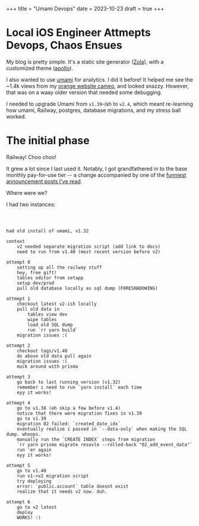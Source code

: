 +++
title = "Umami Devops"
date = 2023-10-23
draft = true
+++

# Local iOS Engineer Attmepts Devops, Chaos Ensues

My blog is pretty simple. It's a static site generator ([Zola](https://www.getzola.org/)), with a customized theme ([apollo](https://github.com/not-matthias/apollo)).

I also wanted to use [umami](https://umami.is/) for analytics. I did it before! It helped me see the ~1.4k views from my [orange website cameo](https://news.ycombinator.com/item?id=31238942), and looked snazzy. However, that was on a waay older version that needed some debugging.

I needed to upgrade Umami from `v1.39`-ish to `v2.4`, which meant re-learning how umami, Railway, postgres, database migrations, and my stress ball worked.

# The initial phase

Railway! Choo choo!

It grew a lot since I last used it. Notably, I got grandfathered in to the base monthly pay-for-use tier -- a change accompanied by one of the [funniest announcement posts I've read](https://blog.railway.app/p/pricing-and-plans-migration-guide-2023).

Where were we?

I had two instances:

```


```







```

had old install of umami, v1.32

context
    v2 needed separate migration script (add link to docs)
    need to run from v1.40 (most recent version before v2)

attempt 0
    setting up all the railway stuff
    hey, free gift!
    tables editor from setapp
    setup dev/prod
    pull old database locally as sql dump (FORESHADOWING)

attmept 1
    checkout latest v2-ish locally
    pull old data in
        tables view dev
        wipe tables
        load old SQL dump
        run `rr yarn build`
    migration issues :(

attempt 2
    checkout tags/v1.40
    do above old data pull again
    migration issues :(
    muck around with prisma

attempt 3
    go back to last running version (v1.32)
    remember i need to run `yarn install` each time
    eyy it works!

attmept 4
    go to v1.38 (eh skip a few before v1.4)
    notice that there were migration fixes in v1.39
    go to v1.39
    migration 02 failed: `created_date_idx`
    eventually realize i passed in `--data-only` when making the SQL dump. whoops.
    manually run the `CREATE INDEX` steps from migration
    `rr yarn prisma migrate resovle --rolled-back "02_add_event_data"`
    run 'er again
    eyy it works!

attempt 5
    go to v1.40
    run v1->v2 migration script
    try deploying
    error: `public.account` table doesnt exist
    realize that it needs v2 now. duh.

attempt 6
    go to v2 latest
    deploy
    WORKS! :)
